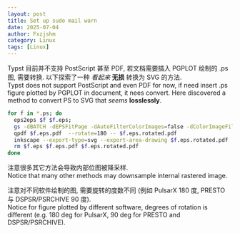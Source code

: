 ```yaml
---
layout: post
title: Set up sudo mail warn
date: 2025-07-04
author: Fxzjshm
category: Linux
tags: [Linux]
---
```


Typst 目前并不支持 PostScript 甚至 PDF, 若文档需要插入 PGPLOT 绘制的 .ps 图, 需要转换. 以下探索了一种 *看起来* **无损** 转换为 SVG 的方法.  
Typst does not support PostScript and even PDF for now, if need insert .ps figure plotted by PGPLOT in document, it nees convert. Here discovered a method to convert PS to SVG that *seems* **losslessly**.

```bash
for f in *.ps; do 
  eps2eps $f $f.eps;
  gs -dBATCH -dEPSFitPage -dAutoFilterColorImages=false -dColorImageFilter=/FlateEncode -dNOPAUSE -sDEVICE=pdfwrite -sOutputFile=$f.eps.pdf $f.eps
  qpdf $f.eps.pdf  --rotate=180 -- $f.eps.rotated.pdf
  inkscape --export-type=svg --export-area-drawing $f.eps.rotated.pdf
  rm $f.eps $f.eps.pdf $f.eps.rotated.pdf
done
```

注意很多其它方法会导致内部位图被降采样.  
Notice that many other methods may downsample internal rastered image.

注意对不同软件绘制的图, 需要旋转的度数不同 (例如 PulsarX 180 度, PRESTO 与 DSPSR/PSRCHIVE 90 度).  
Notice for figure plotted by different software, degrees of rotation is different (e.g. 180 deg for PulsarX, 90 deg for PRESTO and DSPSR/PSRCHIVE).
